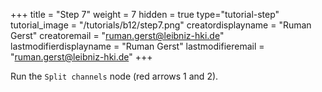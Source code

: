 +++
title = "Step 7"
weight = 7
hidden = true
type="tutorial-step"
tutorial_image = "/tutorials/b12/step7.png"
creatordisplayname = "Ruman Gerst"
creatoremail = "ruman.gerst@leibniz-hki.de"
lastmodifierdisplayname = "Ruman Gerst"
lastmodifieremail = "ruman.gerst@leibniz-hki.de"
+++

Run the `Split channels` node (red arrows 1 and 2). 